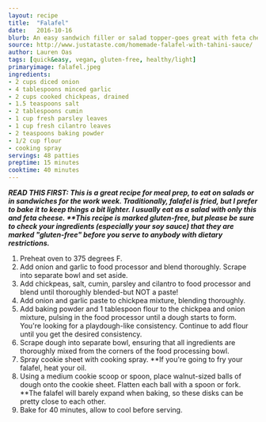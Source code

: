 ```yaml
---
layout: recipe
title:  "Falafel"
date:   2016-10-16
blurb: An easy sandwich filler or salad topper-goes great with feta cheese!
source: http://www.justataste.com/homemade-falafel-with-tahini-sauce/
author: Lauren Oas
tags: [quick&easy, vegan, gluten-free, healthy/light]
primaryimage: falafel.jpeg
ingredients: 
- 2 cups diced onion
- 4 tablespoons minced garlic
- 2 cups cooked chickpeas, drained
- 1.5 teaspoons salt
- 2 tablespoons cumin
- 1 cup fresh parsley leaves
- 1 cup fresh cilantro leaves
- 2 teaspoons baking powder
- 1/2 cup flour
- cooking spray
servings: 48 patties 
preptime: 15 minutes
cooktime: 40 minutes
---
```

<b><em>READ THIS FIRST: This is a great recipe for meal prep, to eat on salads or in sandwiches for the work week. Traditionally, falafel is fried, but I prefer to bake it to keep things a bit lighter. I usually eat as a salad with only this and feta cheese. **This recipe is marked gluten-free, but please be sure to check your ingredients (especially your soy sauce) that they are marked "gluten-free" before you serve to anybody with dietary restrictions. </em></b>

1. Preheat oven to 375 degrees F.
2. Add onion and garlic to food processor and blend thoroughly. Scrape into separate bowl and set aside.
3. Add chickpeas, salt, cumin, parsley and cilantro to food processor and blend until thoroughly blended-but NOT a paste!
4. Add onion and garlic paste to chickpea mixture, blending thoroughly.
5. Add baking powder and 1 tablespoon flour to the chickpea and onion mixture, pulsing in the food processor until a dough starts to form. You're looking for a playdough-like consistency. Continue to add flour until you get the desired consistency.
6. Scrape dough into separate bowl, ensuring that all ingredients are thoroughly mixed from the corners of the food processing bowl. 
7. Spray cookie sheet with cooking spray. **If you're going to fry your falafel, heat your oil.
8. Using a medium cookie scoop or spoon, place walnut-sized balls of dough onto the cookie sheet. Flatten each ball with a spoon or fork. **The falafel will barely expand when baking, so these disks can be pretty close to each other.
9. Bake for 40 minutes, allow to cool before serving.